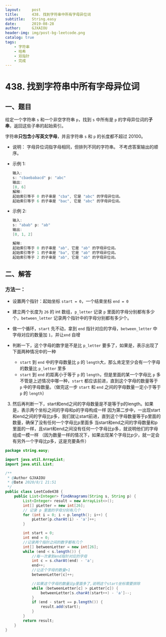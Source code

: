 ```yaml
---
layout:     post
title:      438. 找到字符串中所有字母异位词
subtitle:   String.easy
date:       2019-08-28
author:     GJXAIOU
header-img: img/post-bg-leetcode.png
catalog: true
tags:
    - 字符串
    - 哈希
    - 双指针 
	- 完成
---
```

# 438. 找到字符串中所有字母异位词


## 一、题目

给定一个字符串 `s` 和一个非空字符串 `p`，找到 `s` 中所有是 `p` 的字母异位词的**子串**，返回这些子串的起始索引。

字符串**只包含小写英文字母**，并且字符串 `s` 和 `p` 的长度都不超过 20100。

- 说明：
字母异位词指字母相同，但排列不同的字符串。
不考虑答案输出的顺序。

- 示例 1:

  ```java
  输入:
  s: "cbaebabacd" p: "abc"
  输出:
  [0, 6]
  解释:
  起始索引等于 0 的子串是 "cba", 它是 "abc" 的字母异位词。
  起始索引等于 6 的子串是 "bac", 它是 "abc" 的字母异位词。
  ```

- 示例 2:

  ```java
  输入:
  s: "abab" p: "ab"
  输出:
  [0, 1, 2]
  
  解释:
  起始索引等于 0 的子串是 "ab", 它是 "ab" 的字母异位词。
  起始索引等于 1 的子串是 "ba", 它是 "ab" 的字母异位词。
  起始索引等于 2 的子串是 "ab", 它是 "ab" 的字母异位词。
  ```


## 二、解答

### 方法一：

- 设置两个指针：起始坐标 `start = 0`，一个结束坐标 `end = 0`

- 建立两个长度为 `26` 的 int 数组，`p_letter` 记录 `p` 里面的字母分别都有多少个，`between_letter` 记录两个指针中的字母分别都有多少个。

- 做一个循环，`start` 先不动，拿到 `end` 指针对应的字母，`between_letter` 中字母对应的数量加 `1`，并让`end` 自增

- 判断一下，这个字母的数字是不是比 `p_letter` 要多了，如果是，表示出现了下面两种情况中的一种
    - `start` 到 `end` 中的字母数量比 `p` 的 `length`大，那么肯定至少会有一个字母的数量比 `p_letter` 里多
    - `start` 到 `end` 的距离小于等于 `p` 的 `length`，但是里面的某一个字母比 `p` 多
        不管是上述情况中哪一种，`start` 都应该前进，直到这个字母的数量等于 `p` 中的字母数量。（做完这一步 `start` 和 `end` 之间的字母数量一定小于等于 `p` 的 `length`）

3. 然后再判断一下，start和end之间的字母数量是不是等于p的length。如果是，表示两个坐标之间的字母和p的字母构成一样
     因为第二步中，一出现start和end之间的字母比p多，我们就让start前进，直到这个字母数量等于p里面的数量，确保了没有任何一个字母比p里面多
     当start和end之间的字母数量和p里面的一样，且start和end之间没有任何一个字母比p多，就说明他们的字母组成一模一样
    （因为数量一样的情况下，如果出现某个字母比p少，就一定会有另外一个字母比p多，这是充要条件）
```java
package string.easy;

import java.util.ArrayList;
import java.util.List;

/**
 * @Author GJXAIOU
 * @Date 2020/8/1 21:51
 */
public class LeetCode438 {
    public List<Integer> findAnagrams(String s, String p) {
        List<Integer> result = new ArrayList<>();
        int[] pLetter = new int[26];
        // 记录 p 里面的字母分别有几个
        for (int i = 0; i < p.length(); i++) {
            pLetter[p.charAt(i) - 'a']++;
        }

        int start = 0;
        int end = 0;
        //记录两个指针之间的数字都有几个
        int[] betweenLetter = new int[26];
        while (end < s.length()) {
            //每一次拿到end指针对应的字母
            int c = s.charAt(end) - 'a';
            end++;
            //让这个字母的数量+1
            betweenLetter[c]++;

            //如果这个字母的数量比p里面多了,说明这个start坐标需要排除
            while (betweenLetter[c] > pLetter[c]) {
                betweenLetter[s.charAt(start++) - 'a']--;
            }
            if (end - start == p.length()) {
                result.add(start);
            }
        }
        return result;
    }
}
```
